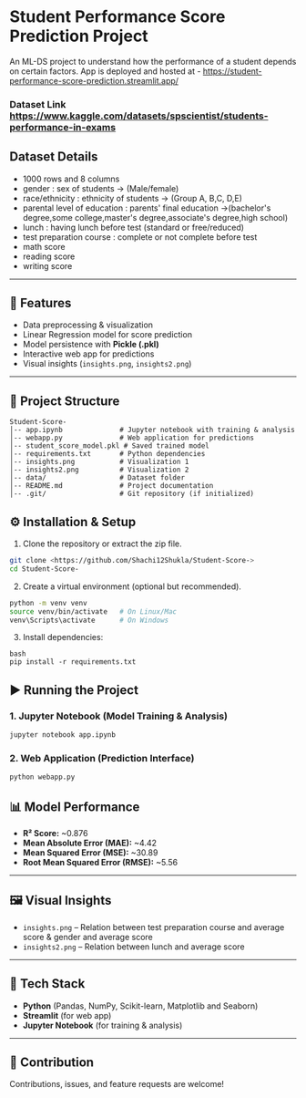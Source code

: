 # Student Performance Score Prediction Project
An ML-DS project to understand how the performance of a student depends on certain factors. 
App is deployed and hosted at - https://student-performance-score-prediction.streamlit.app/

### Dataset Link https://www.kaggle.com/datasets/spscientist/students-performance-in-exams

## Dataset Details 
- 1000 rows and 8 columns 
- gender : sex of students  -> (Male/female)
- race/ethnicity : ethnicity of students -> (Group A, B,C, D,E)
- parental level of education : parents' final education ->(bachelor's degree,some college,master's degree,associate's degree,high school)
- lunch : having lunch before test (standard or free/reduced) 
- test preparation course : complete or not complete before test
- math score
- reading score
- writing score

---

## 🚀 Features

* Data preprocessing & visualization
* Linear Regression model for score prediction
* Model persistence with **Pickle (.pkl)**
* Interactive web app for predictions
* Visual insights (`insights.png`, `insights2.png`)

---

## 📂 Project Structure

```
Student-Score-
│-- app.ipynb              # Jupyter notebook with training & analysis
│-- webapp.py              # Web application for predictions
│-- student_score_model.pkl # Saved trained model
│-- requirements.txt       # Python dependencies
│-- insights.png           # Visualization 1
│-- insights2.png          # Visualization 2
│-- data/                  # Dataset folder
│-- README.md              # Project documentation
│-- .git/                  # Git repository (if initialized)
```

## ⚙️ Installation & Setup

1. Clone the repository or extract the zip file.

```bash
git clone <https://github.com/Shachi12Shukla/Student-Score->
cd Student-Score-
```

2. Create a virtual environment (optional but recommended).

```bash
python -m venv venv
source venv/bin/activate   # On Linux/Mac
venv\Scripts\activate      # On Windows
```

3. Install dependencies:

```
bash
pip install -r requirements.txt
```

## ▶️ Running the Project

### 1. Jupyter Notebook (Model Training & Analysis)

```bash
jupyter notebook app.ipynb
```

### 2. Web Application (Prediction Interface)

```bash
python webapp.py
```

## 📊 Model Performance

* **R² Score:** \~0.876
* **Mean Absolute Error (MAE):** \~4.42
* **Mean Squared Error (MSE):** \~30.89
* **Root Mean Squared Error (RMSE):** \~5.56

---

## 🖼️ Visual Insights

* `insights.png` – Relation between test preparation course and average score & gender and average score
* `insights2.png` – Relation between lunch and average score

---

## 📌 Tech Stack

* **Python** (Pandas, NumPy, Scikit-learn, Matplotlib and Seaborn)
* **Streamlit** (for web app)
* **Jupyter Notebook** (for training & analysis)

---

## 🤝 Contribution

Contributions, issues, and feature requests are welcome!




